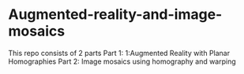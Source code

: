 # Augmented-reality-and-image-mosaics
This repo consists of 2 parts
Part 1: 1:Augmented Reality with Planar Homographies
Part 2: Image mosaics using homography and warping
